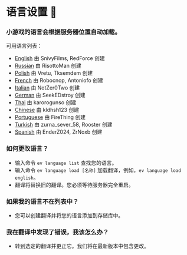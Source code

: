 # 语言设置 :rocket:
### 小游戏的语言会根据服务器位置自动加载。
可用语言列表：
- [English](https://github.com/kldhsh123/AutoEvent/blob/beta14.1-mer/AutoEvent/Translations/english.yml) 由 SnivyFilms, RedForce 创建
- [Russian](https://github.com/kldhsh123/AutoEvent/blob/beta14.1-mer/AutoEvent/Translations/russian.yml) 由 RisottoMan 创建
- [Polish](https://github.com/kldhsh123/AutoEvent/blob/beta14.1-mer/AutoEvent/Translations/polish.yml) 由 Vretu, Tksemdem 创建
- [French](https://github.com/kldhsh123/AutoEvent/blob/beta14.1-mer/AutoEvent/Translations/french.yml) 由 Robocnop, Antoniofo 创建
- [Italian](https://github.com/kldhsh123/AutoEvent/blob/beta14.1-mer/AutoEvent/Translations/italian.yml) 由 NotZer0Two 创建
- [German](https://github.com/kldhsh123/AutoEvent/blob/beta14.1-mer/AutoEvent/Translations/german.yml) 由 SeekEDstroy 创建
- [Thai](https://github.com/kldhsh123/AutoEvent/blob/beta14.1-mer/AutoEvent/Translations/thai.yml) 由 karorogunso 创建
- [Chinese](https://github.com/kldhsh123/AutoEvent/blob/beta14.1-mer/AutoEvent/Translations/chinese.yml) 由 kldhsh123 创建
- [Portuguese](https://github.com/kldhsh123/AutoEvent/blob/beta14.1-mer/AutoEvent/Translations/portuguese.yml) 由 FireThing 创建
- [Turkish](https://github.com/kldhsh123/AutoEvent/blob/beta14.1-mer/AutoEvent/Translations/turkish.yml) 由 zurna_sever_58, Rooster 创建
- [Spanish](https://github.com/kldhsh123/AutoEvent/blob/beta14.1-mer/AutoEvent/Translations/spanish.yml) 由 EnderZ024, ZrNoxb 创建

### 如何更改语言？
- 输入命令 ``ev language list`` 查找您的语言。
- 输入命令 ``ev language load [名称]`` 加载翻译，例如，``ev language load english``。
- 翻译将替换旧的翻译。您必须等待服务器完全重启。

### 如果我的语言不在列表中？
- 您可以创建翻译并将您的语言添加到存储库中。

### 我在翻译中发现了错误，我该怎么办？
- 转到选定的翻译并更正它。我们将在最新版本中包含更改。
